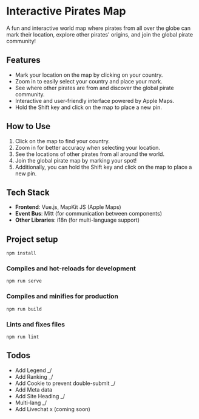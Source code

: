 # Interactive Pirates Map

A fun and interactive world map where pirates from all over the globe can mark their location, explore other pirates' origins, and join the global pirate community!

## Features

- Mark your location on the map by clicking on your country.
- Zoom in to easily select your country and place your mark.
- See where other pirates are from and discover the global pirate community.
- Interactive and user-friendly interface powered by Apple Maps.
- Hold the Shift key and click on the map to place a new pin.

## How to Use

1. Click on the map to find your country.
2. Zoom in for better accuracy when selecting your location.
3. See the locations of other pirates from all around the world.
4. Join the global pirate map by marking your spot!
5. Additionally, you can hold the Shift key and click on the map to place a new pin.

## Tech Stack

- **Frontend**: Vue.js, MapKit JS (Apple Maps)
- **Event Bus**: Mitt (for communication between components)
- **Other Libraries**: i18n (for multi-language support)

## Project setup

```
npm install
```

### Compiles and hot-reloads for development

```
npm run serve
```

### Compiles and minifies for production

```
npm run build
```

### Lints and fixes files

```
npm run lint
```

## Todos

- Add Legend \_/
- Add Ranking \_/
- Add Cookie to prevent double-submit \_/
- Add Meta data
- Add Site Heading \_/
- Multi-lang \_/
- Add Livechat x (coming soon)
